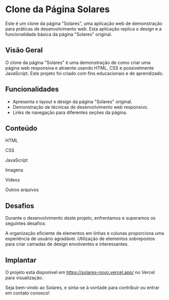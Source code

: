 # Clone da Página Solares

Este é um clone da página "Solares", uma aplicação web de demonstração para práticas de desenvolvimento web. Esta aplicação replica o design e a funcionalidade básica da página "Solares" original.

## Visão Geral

O clone da página "Solares" é uma demonstração de como criar uma página web responsiva e atraente usando HTML, CSS e possivelmente JavaScript. Este projeto foi criado com fins educacionais e de aprendizado.

## Funcionalidades

- Apresenta o layout e design da página "Solares" original.
- Demonstração de técnicas de desenvolvimento web responsivo.
- Links de navegação para diferentes seções da página.

## Conteúdo

HTML

CSS

JavaScript

Imagens

Vídeos

Outros arquivos

## Desafios
Durante o desenvolvimento deste projeto, enfrentamos e superamos os seguintes desafios:

A organização eficiente de elementos em linhas e colunas proporciona uma experiência de usuário agradável.
Utilização de elementos sobrepostos para criar camadas de design envolventes e interessantes.

## Implantar

O projeto está disponível em https://solares-novo.vercel.app/ no Vercel para visualização.

Seja bem-vindo ao Solares, e sinta-se à vontade para contribuir ou entrar em contato conosco!

